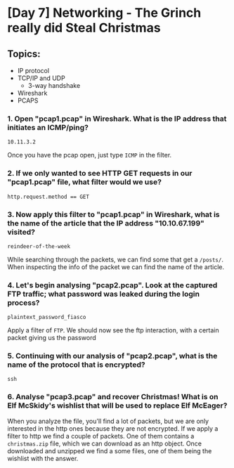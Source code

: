 # [Day 7] Networking - The Grinch really did Steal Christmas

## Topics:

- IP protocol
- TCP/IP and UDP
    - 3-way handshake
- Wireshark
- PCAPS

### 1. Open "pcap1.pcap" in Wireshark. What is the IP address that initiates an ICMP/ping?
```
10.11.3.2
```
Once you have the pcap open, just type `ICMP` in the filter.

### 2. If we only wanted to see HTTP GET requests in our "pcap1.pcap" file, what filter would we use?
```
http.request.method == GET
```

### 3. Now apply this filter to "pcap1.pcap" in Wireshark, what is the name of the article that the IP address "10.10.67.199" visited?
```
reindeer-of-the-week
```
While searching through the packets, we can find some that get a `/posts/`. When inspecting the info of the packet we can find the name of the article.

### 4. Let's begin analysing "pcap2.pcap". Look at the captured FTP traffic; what password was leaked during the login process?
```
plaintext_password_fiasco
```
Apply a filter of `FTP`. We should now see the ftp interaction, with a certain packet giving us the password

### 5. Continuing with our analysis of "pcap2.pcap", what is the name of the protocol that is encrypted?
```
ssh
```

### 6. Analyse "pcap3.pcap" and recover Christmas! What is on Elf McSkidy's wishlist that will be used to replace Elf McEager?

When you analyze the file, you'll find a lot of packets, but we are only interested in the http ones because they are not encrypted. If we apply a filter to http we find a couple of packets. One of them contains a `christmas.zip` file, which we can download as an http object. Once downloaded and unzipped we find a some files, one of them being the wishlist with the answer.
